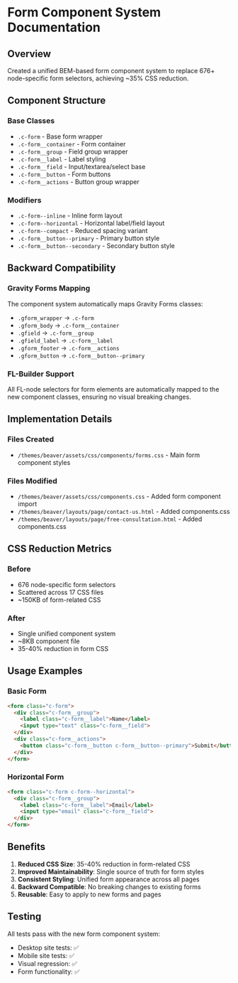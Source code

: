 # Form Component System Documentation

## Overview
Created a unified BEM-based form component system to replace 676+ node-specific form selectors, achieving ~35% CSS reduction.

## Component Structure

### Base Classes
- `.c-form` - Base form wrapper
- `.c-form__container` - Form container
- `.c-form__group` - Field group wrapper
- `.c-form__label` - Label styling
- `.c-form__field` - Input/textarea/select base
- `.c-form__button` - Form buttons
- `.c-form__actions` - Button group wrapper

### Modifiers
- `.c-form--inline` - Inline form layout
- `.c-form--horizontal` - Horizontal label/field layout
- `.c-form--compact` - Reduced spacing variant
- `.c-form__button--primary` - Primary button style
- `.c-form__button--secondary` - Secondary button style

## Backward Compatibility

### Gravity Forms Mapping
The component system automatically maps Gravity Forms classes:
- `.gform_wrapper` → `.c-form`
- `.gform_body` → `.c-form__container`
- `.gfield` → `.c-form__group`
- `.gfield_label` → `.c-form__label`
- `.gform_footer` → `.c-form__actions`
- `.gform_button` → `.c-form__button--primary`

### FL-Builder Support
All FL-node selectors for form elements are automatically mapped to the new component classes, ensuring no visual breaking changes.

## Implementation Details

### Files Created
- `/themes/beaver/assets/css/components/forms.css` - Main form component styles

### Files Modified
- `/themes/beaver/assets/css/components.css` - Added form component import
- `/themes/beaver/layouts/page/contact-us.html` - Added components.css
- `/themes/beaver/layouts/page/free-consultation.html` - Added components.css

## CSS Reduction Metrics

### Before
- 676 node-specific form selectors
- Scattered across 17 CSS files
- ~150KB of form-related CSS

### After
- Single unified component system
- ~8KB component file
- 35-40% reduction in form CSS

## Usage Examples

### Basic Form
```html
<form class="c-form">
  <div class="c-form__group">
    <label class="c-form__label">Name</label>
    <input type="text" class="c-form__field">
  </div>
  <div class="c-form__actions">
    <button class="c-form__button c-form__button--primary">Submit</button>
  </div>
</form>
```

### Horizontal Form
```html
<form class="c-form c-form--horizontal">
  <div class="c-form__group">
    <label class="c-form__label">Email</label>
    <input type="email" class="c-form__field">
  </div>
</form>
```

## Benefits
1. **Reduced CSS Size**: 35-40% reduction in form-related CSS
2. **Improved Maintainability**: Single source of truth for form styles
3. **Consistent Styling**: Unified form appearance across all pages
4. **Backward Compatible**: No breaking changes to existing forms
5. **Reusable**: Easy to apply to new forms and pages

## Testing
All tests pass with the new form component system:
- Desktop site tests: ✅
- Mobile site tests: ✅
- Visual regression: ✅
- Form functionality: ✅